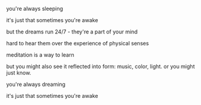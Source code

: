 you're always sleeping

it's just that sometimes you're awake

but the dreams run 24/7 - they're a part of your mind

hard to hear them over the experience of physical senses

meditation is a way to learn

but you might also see it reflected into form: music, color, light. or you might just know.

you're always dreaming

it's just that sometimes you're awake
